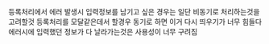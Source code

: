 등록처리에서 에러 발생시 입력정보를 남기고 싶은 경우는 일단 비동기로 처리하는것을 고려할것
등록처리를 모달같은데서 할경우 동기로 하면 이거 다시 띄우기가 너무 힘들다
에러시에 입력했던 정보가 다 날라가는것은 사용성이 너무 구려짐
